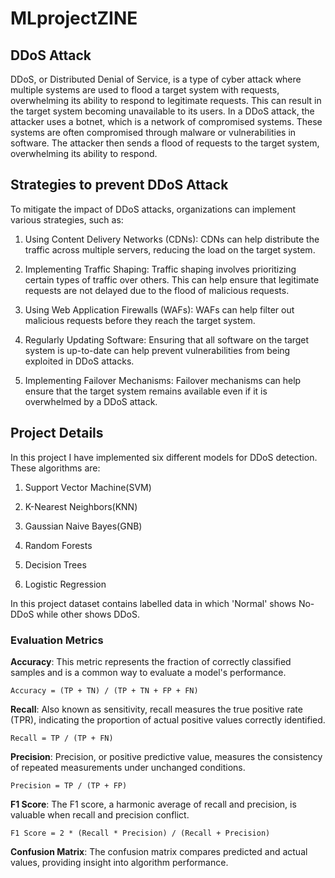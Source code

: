 # MLprojectZINE

## DDoS Attack

DDoS, or Distributed Denial of Service, is a type of cyber attack where multiple systems are used to flood a target system with requests, overwhelming its ability to respond to legitimate requests. This can result in the target system becoming unavailable to its users.
In a DDoS attack, the attacker uses a botnet, which is a network of compromised systems. These systems are often compromised through malware or vulnerabilities in software. The attacker then sends a flood of requests to the target system, overwhelming its ability to respond.

## Strategies to prevent DDoS Attack

To mitigate the impact of DDoS attacks, organizations can implement various strategies, such as:

1) Using Content Delivery Networks (CDNs): CDNs can help distribute the traffic across multiple servers, reducing the load on the target system.

2) Implementing Traffic Shaping: Traffic shaping involves prioritizing certain types of traffic over others. This can help ensure that legitimate requests are not delayed due to the flood of malicious requests.

3) Using Web Application Firewalls (WAFs): WAFs can help filter out malicious requests before they reach the target system.

4) Regularly Updating Software: Ensuring that all software on the target system is up-to-date can help prevent vulnerabilities from being exploited in DDoS attacks.

5) Implementing Failover Mechanisms: Failover mechanisms can help ensure that the target system remains available even if it is overwhelmed by a DDoS attack.

## Project Details

In this project I have implemented six different models for DDoS detection. These algorithms are:

1) Support Vector Machine(SVM)
   
2) K-Nearest Neighbors(KNN)

3) Gaussian Naive Bayes(GNB)

4) Random Forests

5) Decision Trees

6) Logistic Regression

In this project dataset contains labelled data in which 'Normal' shows No-DDoS while other shows DDoS.

### Evaluation Metrics

**Accuracy**: This metric represents the fraction of correctly classified samples and is a common way to evaluate a model's performance.
  
  `Accuracy = (TP + TN) / (TP + TN + FP + FN)`

**Recall**: Also known as sensitivity, recall measures the true positive rate (TPR), indicating the proportion of actual positive values correctly identified.
  
  `Recall = TP / (TP + FN)`

**Precision**: Precision, or positive predictive value, measures the consistency of repeated measurements under unchanged conditions.
  
  `Precision = TP / (TP + FP)`

**F1 Score**: The F1 score, a harmonic average of recall and precision, is valuable when recall and precision conflict.
  
  `F1 Score = 2 * (Recall * Precision) / (Recall + Precision)`

**Confusion Matrix**: The confusion matrix compares predicted and actual values, providing insight into algorithm performance.

   
